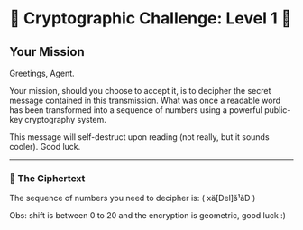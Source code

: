 # 🔳 Cryptographic Challenge: Level 1 🔳

## Your Mission

Greetings, Agent.

Your mission, should you choose to accept it, is to decipher the secret message contained in this transmission. What was once a readable word has been transformed into a sequence of numbers using a powerful public-key cryptography system.

This message will self-destruct upon reading (not really, but it sounds cooler). Good luck.

---

### 📜 The Ciphertext

The sequence of numbers you need to decipher is: ( xä[Del]š¹àD )

Obs: shift is between 0 to 20 and the encryption is geometric, good luck :)
